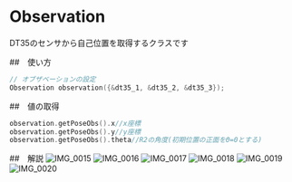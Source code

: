 # Observation
DT35のセンサから自己位置を取得するクラスです

##　使い方
```cpp
// オブザベーションの設定
Observation observation({&dt35_1, &dt35_2, &dt35_3});
```
##　値の取得
```cpp
observation.getPoseObs().x//x座標
observation.getPoseObs().y//y座標
observation.getPoseObs().theta//R2の角度(初期位置の正面をΘ=0とする)
```

##　解説
![IMG_0015](https://github.com/user-attachments/assets/e34c6ac8-4620-4a3a-aa7f-26a803a6cddd)
![IMG_0016](https://github.com/user-attachments/assets/242a7435-8ce9-4da4-8a6e-dee31aa4c18a)
![IMG_0017](https://github.com/user-attachments/assets/e9c8a814-d72a-4ea7-b5dc-973dc31827fd)
![IMG_0018](https://github.com/user-attachments/assets/41c4269c-2c5d-4dc8-b74d-9ddb84a59746)
![IMG_0019](https://github.com/user-attachments/assets/526caf2c-3824-40bd-be98-5d04a0071591)
![IMG_0020](https://github.com/user-attachments/assets/4289926c-20b4-43a7-bc8f-c38b3e2dc046) 
